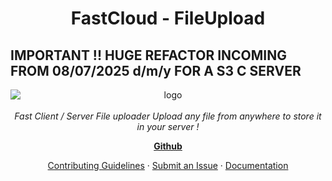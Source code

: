 <h1 align="center">FastCloud - FileUpload</h1>
<h2> IMPORTANT !! HUGE REFACTOR INCOMING FROM 08/07/2025 d/m/y FOR A S3 C SERVER </h2>
<p align="center">
  <img src="https://github.com/user-attachments/assets/dbf3f411-b03e-49d5-b153-1afc42335911" alt="logo" style="display: block; margin: auto;">
  <br>
  <em>
    Fast Client / Server File uploader
    Upload any file from anywhere to store it in your server !
    </em>
  <br>
</p>

<p align="center">
  <a href="https://github.com/intel1337/fast-cloud/"><strong>Github</strong></a>
  <br>
</p>

<p align="center">
  <a href="CONTRIBUTING.md">Contributing Guidelines</a>
  ·
  <a href="github.com/intel1337/fast-cloud/issues">Submit an Issue</a>
  ·
  <a href="github.com/intel1337/fast-cloud/doc">Documentation</a>
  <br>
  <br>
</p>

<p align="center">
  <a href="https://github.com/intel1337/fast-cloud">

  </a>&nbsp;
</p>
